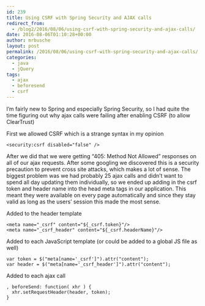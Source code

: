 ```yaml
---
id: 239
title: Using CSRF with Spring Security and AJAX calls
redirect_from:
  - /blog2/2016/08/06/using-csrf-with-spring-security-and-ajax-calls/
date: 2016-08-06T01:10:28+00:00
author: mrbusche
layout: post
permalink: /2016/08/06/using-csrf-with-spring-security-and-ajax-calls/
categories:
  - java
  - jQuery
tags:
  - ajax
  - beforesend
  - csrf
---
```


I&#8217;m fairly new to Spring and especially Spring Security, so I had quite the time figuring out why ajax calls were failing after enabling CSRF (to allow ClearTrust)

First we allowed CSRF which is a strange syntax in my opinion

    <security:csrf disabled="false" />

After we did that we were getting &#8220;405: Method Not Allowed&#8221; responses on all of our ajax requests. After some googling we discovered this is a security precaution to prevent cross site attacks, which makes a lot of sense. The biggest problem was we had probably 25 ajax calls and didn&#8217;t want to spend all day updating them individually, so we ended up adding in the csrf token and header name into the head meta tags in our application. This meant they were available on every page automatically and since they stay valid as long as the users&#8217; session this made the most sense.

Added to the header template

    <meta name="_csrf" content="${_csrf.token}"/>
    <meta name="_csrf_header" content="${_csrf.headerName}"/>

Added to each JavaScript template (or could be added to a global JS file as well)

    var token = $("meta[name='_csrf']").attr("content");
    var header = $("meta[name='_csrf_header']").attr("content");

Added to each ajax call

    , beforeSend: function( xhr ) {
      xhr.setRequestHeader(header, token);
    }
